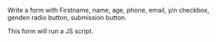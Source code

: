 Write a form with Firstname, name, age, phone, email, y/n checkbox, genden radio button, submission button.

This form will run a JS script.
